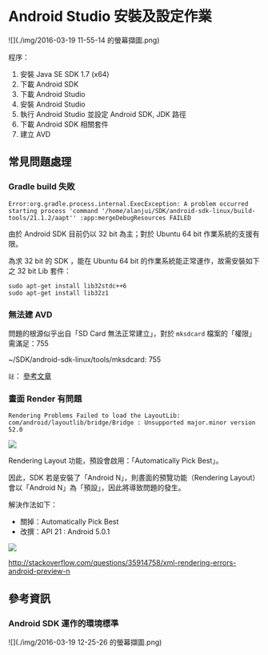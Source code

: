# Android Studio 安裝及設定作業

![](./img/2016-03-19 11-55-14 的螢幕擷圖.png)


程序：
 1. 安裝 Java SE SDK 1.7 (x64)
 2. 下載 Android SDK
 3. 下載 Android Studio
 4. 安裝 Android Studio
 5. 執行 Android Studio 並設定 Android SDK, JDK 路徑
 6. 下載 Android SDK 相關套件
 7. 建立 AVD




 ## 常見問題處理

### Gradle build 失敗

```
Error:org.gradle.process.internal.ExecException: A problem occurred starting process 'command '/home/alanjui/SDK/android-sdk-linux/build-tools/21.1.2/aapt'' :app:mergeDebugResources FAILED
```

由於 Android SDK 目前仍以 32 bit 為主；對於 Ubuntu 64 bit 作業系統的支援有限。

為求 32 bit 的 SDK ，能在 Ubuntu 64 bit 的作業系統能正常運作，故需安裝如下之 32 bit Lib 套件：

```
sudo apt-get install lib32stdc++6
sudo apt-get install lib32z1
```

### 無法建 AVD

問題的根源似乎出自「SD Card 無法正常建立」，對於 `mksdcard` 檔案的「權限」需滿足：755

~/SDK/android-sdk-linux/tools/mksdcard: 755

`註`： [參考文章](http://stackoverflow.com/questions/3878445/ubuntu-error-failed-to-create-the-sd-card)

### 晝面 Render 有問題

```
Rendering Problems Failed to load the LayoutLib: com/android/layoutlib/bridge/Bridge : Unsupported major.minor version 52.0
```

![](http://i.stack.imgur.com/PabMN.jpg)

Rendering Layout 功能，預設會啟用：「Automatically Pick Best」。

因此，SDK 若是安裝了「Android N」，則晝面的預覽功能（Rendering Layout）會以「Android N」為「預設」，因此將導致問題的發生。

解決作法如下：

 * 關掉：Automatically Pick Best
 * 改撰：API 21 : Android 5.0.1

![](http://i.stack.imgur.com/3HF0n.png)

http://stackoverflow.com/questions/35914758/xml-rendering-errors-android-preview-n

## 參考資訊

### Android SDK 運作的環境標準

![](./img/2016-03-19 12-25-26 的螢幕擷圖.png)
